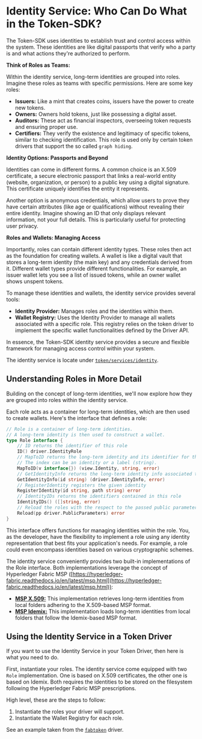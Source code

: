 # Identity Service: Who Can Do What in the Token-SDK?

The Token-SDK uses identities to establish trust and control access within the system. 
These identities are like digital passports that verify who a party is and what actions they're authorized to perform.

**Think of Roles as Teams:**

Within the identity service, long-term identities are grouped into roles. 
Imagine these roles as teams with specific permissions. 
Here are some key roles:

* **Issuers:** Like a mint that creates coins, issuers have the power to create new tokens.
* **Owners:** Owners hold tokens, just like possessing a digital asset.
* **Auditors:** These act as financial inspectors, overseeing token requests and ensuring proper use.
* **Certifiers:** They verify the existence and legitimacy of specific tokens, similar to checking identification.
This role is used only by certain token drivers that support the so called `graph hiding`.

**Identity Options: Passports and Beyond**

Identities can come in different forms. 
A common choice is an X.509 certificate, a secure electronic passport that links a real-world entity (website, organization, or person) to a public key using a digital signature. 
This certificate uniquely identifies the entity it represents.

Another option is anonymous credentials, which allow users to prove they have certain attributes (like age or qualifications) without revealing their entire identity. 
Imagine showing an ID that only displays relevant information, not your full details. 
This is particularly useful for protecting user privacy.

**Roles and Wallets: Managing Access**

Importantly, roles can contain different identity types. 
These roles then act as the foundation for creating wallets. 
A wallet is like a digital vault that stores a long-term identity (the main key) and any credentials derived from it. 
Different wallet types provide different functionalities. 
For example, an issuer wallet lets you see a list of issued tokens, while an owner wallet shows unspent tokens.

To manage these identities and wallets, the identity service provides several tools:

* **Identity Provider:** Manages roles and the identities within them.
* **Wallet Registry:** Uses the Identity Provider to manage all wallets associated with a specific role. 
This registry relies on the token driver to implement the specific wallet functionalities defined by the Driver API.

In essence, the Token-SDK identity service provides a secure and flexible framework for managing access control within your system.

The identity service is locate under [`token/services/identity`](./../../token/services/identity).

## Understanding Roles in More Detail

Building on the concept of long-term identities, we'll now explore how they are grouped into roles within the identity service.

Each role acts as a container for long-term identities, which are then used to create wallets. Here's the interface that defines a role:

```go
// Role is a container of long-term identities.
// A long-term identity is then used to construct a wallet.
type Role interface {
	// ID returns the identifier of this role
	ID() driver.IdentityRole
	// MapToID returns the long-term identity and its identifier for the given index.
	// The index can be an identity or a label (string).
	MapToID(v interface{}) (view.Identity, string, error)
	// GetIdentityInfo returns the long-term identity info associated to the passed id
	GetIdentityInfo(id string) (driver.IdentityInfo, error)
	// RegisterIdentity registers the given identity
	RegisterIdentity(id string, path string) error
	// IdentityIDs returns the identifiers contained in this role
	IdentityIDs() ([]string, error)
	// Reload the roles with the respect to the passed public parameters
	Reload(pp driver.PublicParameters) error
}
```

This interface offers functions for managing identities within the role. 
You, as the developer, have the flexibility to implement a role using any identity representation that best fits your application's needs. 
For example, a role could even encompass identities based on various cryptographic schemes.

The identity service conveniently provides two built-in implementations of the Role interface. 
Both implementations leverage the concept of Hyperledger Fabric MSP ([https://hyperledger-fabric.readthedocs.io/en/latest/msp.html](https://hyperledger-fabric.readthedocs.io/en/latest/msp.html)):

* [**MSP X.509:**](./../../token/services/identity/msp/x509) This implementation retrieves long-term identities from local folders adhering to the X.509-based MSP format.
* [**MSP Idemix:**](./../../token/services/identity/msp/idemix) This implementation loads long-term identities from local folders that follow the Idemix-based MSP format.

## Using the Identity Service in a Token Driver

If you want to use the Identity Service in your Token Driver, then here is what you need to do.

First, instantiate your roles. The identity service come equipped with two `Role` implementation.
One is based on X.509 certificates, the other one is based on Idemix. 
Both requires the identities to be stored on the filesystem following the Hyperledger Fabric MSP prescriptions. 

High level, these are the steps to follow:
1. Instantiate the roles your driver will support.
2. Instantiate the Wallet Registry for each role.

See an example taken from the [`fabtoken`](./../../token/core/fabtoken/driver) driver.